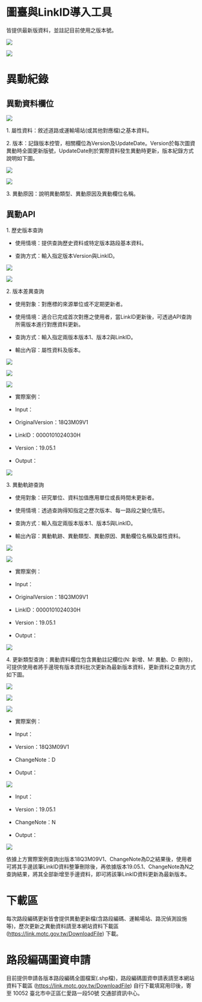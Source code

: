 # 圖臺與LinkID導入工具

皆提供最新版資料，並註記目前使用之版本號。

![](006.png)

![](007.png)


# 異動紀錄

## 異動資料欄位

![](001.png)

1\. 屬性資料：敘述道路或運輸場站(或其他對應檔)之基本資料。

2\. 版本：記錄版本控管，相關欄位為Version及UpdateDate。Version於每次圖資異動時全圖更新版號，UpdateDate則於實際資料發生異動時更新，版本紀錄方式說明如下圖。

![](003.png)

![](004.png)

3\. 異動原因：說明異動類型、異動原因及異動欄位名稱。


## 異動API

1\. 歷史版本查詢

* 使用情境：提供查詢歷史資料或特定版本路段基本資料。

* 查詢方式：輸入指定版本Version與LinkID。

![](008.PNG)

![](008-1.png)


2\. 版本差異查詢

* 使用對象：對應標的來源單位或不定期更新者。

* 使用情境：適合已完成首次對應之使用者，當LinkID更新後，可透過API查詢所需版本進行對應資料更新。

* 查詢方式：輸入指定兩版本版本1、版本2與LinkID。

* 輸出內容：屬性資料及版本。

![](009.png)

![](009-1.png)

![](009-2.png)

* 實際案例：

* Input：

* OriginalVersion：18Q3M09V1

* LinkID：0000101024030H

* Version：19.05.1

* Output：

![](009-3.png)


3\. 異動軌跡查詢

* 使用對象：研究單位、資料加值應用單位或長時間未更新者。

* 使用情境：透過查詢得知指定之歷次版本、每一路段之變化情形。

* 查詢方式：輸入指定兩版本版本1、版本5與LinkID。

* 輸出內容：異動軌跡、異動類型、異動原因、異動欄位名稱及屬性資料。

![](010.PNG)

![](010-1.png)

* 實際案例：

* Input：

* OriginalVersion：18Q3M09V1

* LinkID：0000101024030H

* Version：19.05.1

* Output：

![](010-2.png)

4\. 更新類型查詢：異動資料欄位包含異動註記欄位(N: 新增、M: 異動、D: 刪除)，可提供使用者將手邊現有版本資料批次更新為最新版本資料，更新資料之查詢方式如下圖。

![](011.PNG)

![](012.PNG)

![](013.PNG)

* 實際案例：

* Input：

* Version：18Q3M09V1

* ChangeNote：D

* Output：

![](014.PNG)

* Input：

* Version：19.05.1

* ChangeNote：N

* Output：

![](015.png)

依據上方實際案例查詢出版本18Q3M09V1、ChangeNote為D之結果後，使用者可將其手邊該筆LinkID資料整筆刪除後，再依據版本19.05.1、ChangeNote為N之查詢結果，將其全部新增至手邊資料，即可將該筆LinkID資料更新為最新版本。


# 下載區

每次路段編碼更新皆會提供異動更新檔(含路段編碼、運輸場站、路況偵測設施等)，歷次更新之異動資料請至本網站資料下載區 (https://link.motc.gov.tw/DownloadFile) 下載。

# 路段編碼圖資申請

目前提供申請各版本路段編碼全圖檔案(.shp檔)，路段編碼圖資申請表請至本網站資料下載區 (https://link.motc.gov.tw/DownloadFile) 自行下載填寫用印後，寄至 10052 臺北市中正區仁愛路一段50號 交通部資訊中心。
